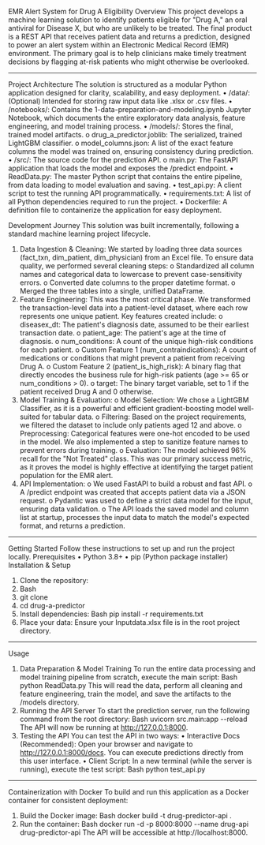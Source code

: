 EMR Alert System for Drug A Eligibility
Overview
This project develops a machine learning solution to identify patients eligible for "Drug A," an oral antiviral for Disease X, but who are unlikely to be treated. The final product is a REST API that receives patient data and returns a prediction, designed to power an alert system within an Electronic Medical Record (EMR) environment.
The primary goal is to help clinicians make timely treatment decisions by flagging at-risk patients who might otherwise be overlooked.
________________________________________
Project Architecture
The solution is structured as a modular Python application designed for clarity, scalability, and easy deployment.
•	/data/: (Optional) Intended for storing raw input data like .xlsx or .csv files.
•	/notebooks/: Contains the 1-data-preparation-and-modeling.ipynb Jupyter Notebook, which documents the entire exploratory data analysis, feature engineering, and model training process.
•	/models/: Stores the final, trained model artifacts.
o	drug_a_predictor.joblib: The serialized, trained LightGBM classifier.
o	model_columns.json: A list of the exact feature columns the model was trained on, ensuring consistency during prediction.
•	/src/: The source code for the prediction API.
o	main.py: The FastAPI application that loads the model and exposes the /predict endpoint.
•	ReadData.py: The master Python script that contains the entire pipeline, from data loading to model evaluation and saving.
•	test_api.py: A client script to test the running API programmatically.
•	requirements.txt: A list of all Python dependencies required to run the project.
•	Dockerfile: A definition file to containerize the application for easy deployment.

Development Journey
This solution was built incrementally, following a standard machine learning project lifecycle.
1.	Data Ingestion & Cleaning: We started by loading three data sources (fact_txn, dim_patient, dim_physician) from an Excel file. To ensure data quality, we performed several cleaning steps:
o	Standardized all column names and categorical data to lowercase to prevent case-sensitivity errors.
o	Converted date columns to the proper datetime format.
o	Merged the three tables into a single, unified DataFrame.
2.	Feature Engineering: This was the most critical phase. We transformed the transaction-level data into a patient-level dataset, where each row represents one unique patient. Key features created include:
o	diseasex_dt: The patient's diagnosis date, assumed to be their earliest transaction date.
o	patient_age: The patient's age at the time of diagnosis.
o	num_conditions: A count of the unique high-risk conditions for each patient.
o	Custom Feature 1 (num_contraindications): A count of medications or conditions that might prevent a patient from receiving Drug A.
o	Custom Feature 2 (patient_is_high_risk): A binary flag that directly encodes the business rule for high-risk patients (age >= 65 or num_conditions > 0).
o	target: The binary target variable, set to 1 if the patient received Drug A and 0 otherwise.
3.	Model Training & Evaluation:
o	Model Selection: We chose a LightGBM Classifier, as it is a powerful and efficient gradient-boosting model well-suited for tabular data.
o	Filtering: Based on the project requirements, we filtered the dataset to include only patients aged 12 and above.
o	Preprocessing: Categorical features were one-hot encoded to be used in the model. We also implemented a step to sanitize feature names to prevent errors during training.
o	Evaluation: The model achieved 96% recall for the "Not Treated" class. This was our primary success metric, as it proves the model is highly effective at identifying the target patient population for the EMR alert.
4.	API Implementation:
o	We used FastAPI to build a robust and fast API.
o	A /predict endpoint was created that accepts patient data via a JSON request.
o	Pydantic was used to define a strict data model for the input, ensuring data validation.
o	The API loads the saved model and column list at startup, processes the input data to match the model's expected format, and returns a prediction.
________________________________________
Getting Started
Follow these instructions to set up and run the project locally.
Prerequisites
•	Python 3.8+
•	pip (Python package installer)
Installation & Setup
1.	Clone the repository:
1.	Bash
2.	git clone <your-repository-url>
3.	cd drug-a-predictor
4.	Install dependencies:
Bash
pip install -r requirements.txt
5.	Place your data: Ensure your Inputdata.xlsx file is in the root project directory.
________________________________________
Usage
1. Data Preparation & Model Training
To run the entire data processing and model training pipeline from scratch, execute the main script:
Bash
python ReadData.py
This will read the data, perform all cleaning and feature engineering, train the model, and save the artifacts to the /models directory.
2. Running the API Server
To start the prediction server, run the following command from the root directory:
Bash
uvicorn src.main:app --reload
The API will now be running at http://127.0.0.1:8000.
3. Testing the API
You can test the API in two ways:
•	Interactive Docs (Recommended): Open your browser and navigate to http://127.0.0.1:8000/docs. You can execute predictions directly from this user interface.
•	Client Script: In a new terminal (while the server is running), execute the test script:
Bash
python test_api.py
________________________________________
Containerization with Docker
To build and run this application as a Docker container for consistent deployment:
1.	Build the Docker image:
Bash
docker build -t drug-predictor-api .
2.	Run the container:
Bash
docker run -d -p 8000:8000 --name drug-api drug-predictor-api
The API will be accessible at http://localhost:8000.


